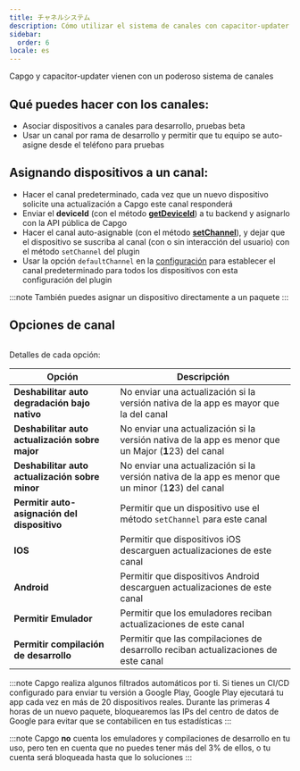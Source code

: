 ```yaml
---
title: チャネルシステム
description: Cómo utilizar el sistema de canales con capacitor-updater
sidebar:
  order: 6
locale: es
---
```


Capgo y capacitor-updater vienen con un poderoso sistema de canales

## Qué puedes hacer con los canales:

* Asociar dispositivos a canales para desarrollo, pruebas beta
* Usar un canal por rama de desarrollo y permitir que tu equipo se auto-asigne desde el teléfono para pruebas

## Asignando dispositivos a un canal:

* Hacer el canal predeterminado, cada vez que un nuevo dispositivo solicite una actualización a Capgo este canal responderá
* Enviar el **deviceId** (con el método [**getDeviceId**](/docs/plugin/api#getdeviceid)) a tu backend y asignarlo con la API pública de Capgo
* Hacer el canal auto-asignable (con el método [**setChannel**](/docs/plugin/api#setchannel)), y dejar que el dispositivo se suscriba al canal (con o sin interacción del usuario) con el método `setChannel` del plugin
* Usar la opción `defaultChannel` en la [configuración](/docs/plugin/settings#defaultchannel) para establecer el canal predeterminado para todos los dispositivos con esta configuración del plugin

:::note
También puedes asignar un dispositivo directamente a un paquete
:::

## Opciones de canal

<figure><img src="/channel_setting_1webp" alt=""><figcaption></figcaption></figure>

Detalles de cada opción:

| Opción                                           | Descripción                                                                                           |
| ------------------------------------------------ | ----------------------------------------------------------------------------------------------------- |
| **Deshabilitar auto degradación bajo nativo**     | No enviar una actualización si la versión nativa de la app es mayor que la del canal                 |
| **Deshabilitar auto actualización sobre major**   | No enviar una actualización si la versión nativa de la app es menor que un Major (**1**23) del canal |
| **Deshabilitar auto actualización sobre minor**   | No enviar una actualización si la versión nativa de la app es menor que un minor (1**2**3) del canal |
| **Permitir auto-asignación del dispositivo**      | Permitir que un dispositivo use el método `setChannel` para este canal                               |
| **IOS**                                          | Permitir que dispositivos iOS descarguen actualizaciones de este canal                               |
| **Android**                                      | Permitir que dispositivos Android descarguen actualizaciones de este canal                           |
| **Permitir Emulador**                            | Permitir que los emuladores reciban actualizaciones de este canal                                    |
| **Permitir compilación de desarrollo**            | Permitir que las compilaciones de desarrollo reciban actualizaciones de este canal                   |

:::note
Capgo realiza algunos filtrados automáticos por ti. Si tienes un CI/CD configurado para enviar tu versión a Google Play, Google Play ejecutará tu app cada vez en más de 20 dispositivos reales. Durante las primeras 4 horas de un nuevo paquete, bloquearemos las IPs del centro de datos de Google para evitar que se contabilicen en tus estadísticas
:::

:::note
Capgo **no** cuenta los emuladores y compilaciones de desarrollo en tu uso, pero ten en cuenta que no puedes tener más del 3% de ellos, o tu cuenta será bloqueada hasta que lo soluciones
:::